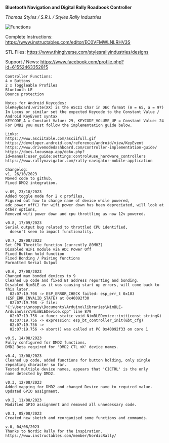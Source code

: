 **Bluetooth Navigation and Digital Rally Roadbook Controller**

_Thomas Styles / S.R.I. / Styles Rally Industries_

![Functions](https://github.com/StylesRallyIndustries/RallyController/assets/137459771/d772f6fb-78da-4c4b-a881-a0dc21712cc2)

Complete Instructions:
https://www.instructables.com/editor/EC0VFMWLNLRHV3S

STL Files:
https://www.thingiverse.com/stylesrallyindustries/designs

Support / News:
https://www.facebook.com/profile.php?id=61552463352815
    
    Controller Functions:
    4 x Buttons
    2 x Toggleable Profiles
    Bluetooth LE
    Bounce protection

    Notes for Android Keycodes:
    bleKeyboard.write(XX) is the ASCII Char in DEC format (A = 65, a = 97)
    In Locus or similar set the expected Keycode to the Constant Value / Android KeyEvent syntax
    KEYCODE_A = Constant Value: 29, KEYCODE_VOLUME_UP = Constant Value: 24
    For DMD2 you must follow the implementation guide below.
    
    Links:
    https://www.asciitable.com/asciifull.gif
    https://developer.android.com/reference/android/view/KeyEvent
    https://www.drivemodedashboard.com/controller-implementation-guide/
    https://docs.locusmap.app/doku.php?id=manual:user_guide:settings:control#use_hardware_controllers
    https://www.rallynavigator.com/rally-navigator-mobile-application

    Changelog:
    v1, 26/10/2023
    Moved code to github, 
    Fixed DMD2 integration. 
    
    v.09, 23/10/2023
    Added toggle mode for 2 x profiles,
    Figured out how to change name of device while powered,
    adc_power_off() for wifi power down has been depreciated, will look at other options,
    Removed wifi power down and cpu throttling as now 12v powered.

    v0.8, 17/09/2023
    Serial output bug related to throttled CPU identified,
      doesn't seem to impact functionality.

    v0.7, 28/08/2023
    Set CPU Throttle function (currently 80MHZ)
    Disabled WIFI module via ADC Power Off
    Fixed Button hold function
    Fixed Bonding / Pairing functions
    Formatted Serial Output

    v0.6, 27/08/2023
    Changed max bonded devices to 9
    Cleaned up code and fixed BT address reporting and bonding.
    Disabled NimBLE as it was causing start up errors, will come back to this later.
      02:07:19.708 -> ESP_ERROR_CHECK failed: esp_err_t 0x103 (ESP_ERR_INVALID_STATE) at 0x40092f30
      02:07:19.708 -> file: "C:\Users\snoopy\Documents\Arduino\libraries\NimBLE-Arduino\src\NimBLEDevice.cpp" line 879
      02:07:19.756 -> func: static void NimBLEDevice::init(const string&)
      02:07:19.756 -> expression: esp_bt_controller_init(&bt_cfg)
      02:07:19.756 ->
      02:07:19.756 -> abort() was called at PC 0x40092f33 on core 1

    v0.5, 14/08/2023
    Fully configured for DMD2 functions.
    DMD2 Beta required for 'DMD2 CTL xK' device names.

    v0.4, 13/08/2023
    Cleaned up code, added functions for button holding, only single
    repeating character so far.
    Tested multiple device names, appears that 'CICTRL' is the only
    name detected by DMD2.

    v0.3, 12/08/2023
    Added mapping for DMD2 and changed Device name to required value.
    Updated GPIO assignment.

    v0.2, 11/08/2023
    Modified GPIO assignment and removed all unnecessary code.

    v0.1, 05/08/2023
    Created new sketch and reorganised some functions and commands.

    v.0, 04/08/2023
    Thanks to Nordic Rally for the inspiration.
    https://www.instructables.com/member/NordicRally/
